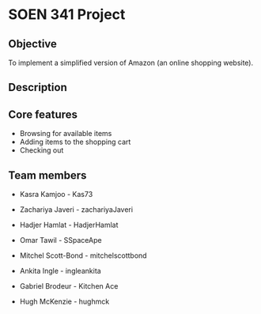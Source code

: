 # SOEN 341 Project

## Objective

To implement a simplified version of Amazon (an online shopping website).

## Description

## Core features

* Browsing for available items
* Adding items to the shopping cart
* Checking out

## Team members

* Kasra Kamjoo - Kas73

* Zachariya Javeri - zachariyaJaveri

* Hadjer Hamlat - HadjerHamlat

* Omar Tawil - SSpaceApe

* Mitchel Scott-Bond - mitchelscottbond

* Ankita Ingle - ingleankita 

* Gabriel Brodeur - Kitchen Ace

* Hugh McKenzie - hughmck
